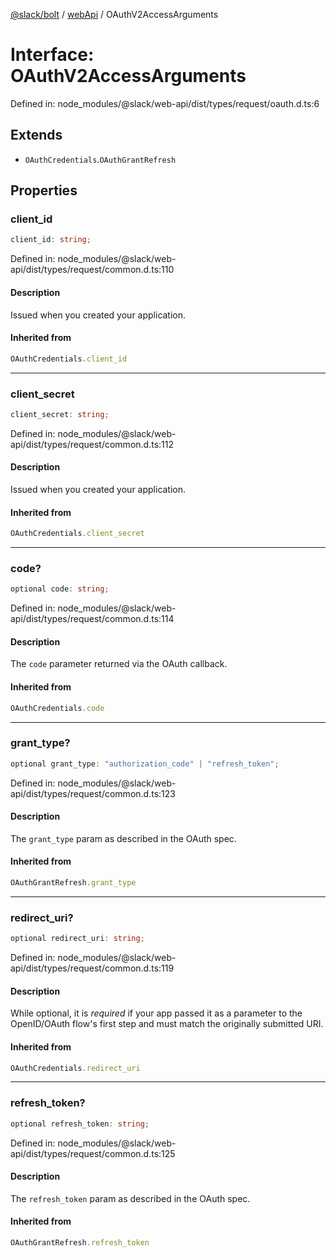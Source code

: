 [@slack/bolt](../../../../index.md) / [webApi](../index.md) / OAuthV2AccessArguments

# Interface: OAuthV2AccessArguments

Defined in: node\_modules/@slack/web-api/dist/types/request/oauth.d.ts:6

## Extends

- `OAuthCredentials`.`OAuthGrantRefresh`

## Properties

### client\_id

```ts
client_id: string;
```

Defined in: node\_modules/@slack/web-api/dist/types/request/common.d.ts:110

#### Description

Issued when you created your application.

#### Inherited from

```ts
OAuthCredentials.client_id
```

***

### client\_secret

```ts
client_secret: string;
```

Defined in: node\_modules/@slack/web-api/dist/types/request/common.d.ts:112

#### Description

Issued when you created your application.

#### Inherited from

```ts
OAuthCredentials.client_secret
```

***

### code?

```ts
optional code: string;
```

Defined in: node\_modules/@slack/web-api/dist/types/request/common.d.ts:114

#### Description

The `code` parameter returned via the OAuth callback.

#### Inherited from

```ts
OAuthCredentials.code
```

***

### grant\_type?

```ts
optional grant_type: "authorization_code" | "refresh_token";
```

Defined in: node\_modules/@slack/web-api/dist/types/request/common.d.ts:123

#### Description

The `grant_type` param as described in the OAuth spec.

#### Inherited from

```ts
OAuthGrantRefresh.grant_type
```

***

### redirect\_uri?

```ts
optional redirect_uri: string;
```

Defined in: node\_modules/@slack/web-api/dist/types/request/common.d.ts:119

#### Description

While optional, it is _required_ if your app passed it as a parameter to the OpenID/OAuth flow's
first step and must match the originally submitted URI.

#### Inherited from

```ts
OAuthCredentials.redirect_uri
```

***

### refresh\_token?

```ts
optional refresh_token: string;
```

Defined in: node\_modules/@slack/web-api/dist/types/request/common.d.ts:125

#### Description

The `refresh_token` param as described in the OAuth spec.

#### Inherited from

```ts
OAuthGrantRefresh.refresh_token
```
